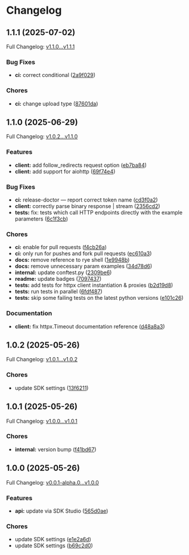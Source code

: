 # Changelog

## 1.1.1 (2025-07-02)

Full Changelog: [v1.1.0...v1.1.1](https://github.com/natecobb/medici-client/compare/v1.1.0...v1.1.1)

### Bug Fixes

* **ci:** correct conditional ([2a9f029](https://github.com/natecobb/medici-client/commit/2a9f029c53afa5eb03b0e2e0a0b45954f51ecb77))


### Chores

* **ci:** change upload type ([87601da](https://github.com/natecobb/medici-client/commit/87601da5f28ebb2e08bda55b174871fd6c366b63))

## 1.1.0 (2025-06-29)

Full Changelog: [v1.0.2...v1.1.0](https://github.com/natecobb/medici-client/compare/v1.0.2...v1.1.0)

### Features

* **client:** add follow_redirects request option ([eb7ba84](https://github.com/natecobb/medici-client/commit/eb7ba8486afc02abfc0860ac21c1034df1680ecf))
* **client:** add support for aiohttp ([69f74e4](https://github.com/natecobb/medici-client/commit/69f74e4cbc664f7e76b3d7e7b2aba3c30bfb1930))


### Bug Fixes

* **ci:** release-doctor — report correct token name ([cd3f0a2](https://github.com/natecobb/medici-client/commit/cd3f0a2355607b0ba72e42c154ae77c3fb8d128c))
* **client:** correctly parse binary response | stream ([2356cd2](https://github.com/natecobb/medici-client/commit/2356cd22f2e1b6c52e18f6534ae58c5f7d3e575f))
* **tests:** fix: tests which call HTTP endpoints directly with the example parameters ([6c1f3cb](https://github.com/natecobb/medici-client/commit/6c1f3cba81b5bc89bd475f900f6bc7faa2ce92f0))


### Chores

* **ci:** enable for pull requests ([f4cb26a](https://github.com/natecobb/medici-client/commit/f4cb26a844457664771ed8e1cd21b6dde8dc4e11))
* **ci:** only run for pushes and fork pull requests ([ec610a3](https://github.com/natecobb/medici-client/commit/ec610a35abfe17622add30beff0e67690ad27dd0))
* **docs:** remove reference to rye shell ([1e9948b](https://github.com/natecobb/medici-client/commit/1e9948b815822e0a6bf3ce29490d95da237986b4))
* **docs:** remove unnecessary param examples ([34d78d6](https://github.com/natecobb/medici-client/commit/34d78d65dc1de1d6cb03bfcca8302f9be6b853b9))
* **internal:** update conftest.py ([2309be6](https://github.com/natecobb/medici-client/commit/2309be682d20601ae4b61af012a9d1d77ccb1a6a))
* **readme:** update badges ([7097437](https://github.com/natecobb/medici-client/commit/709743730e5a5f90e462562b6adea6fdc78894b5))
* **tests:** add tests for httpx client instantiation & proxies ([b2d19d8](https://github.com/natecobb/medici-client/commit/b2d19d8ddfd9ddbc1fbc4e134a1d81b2c956d828))
* **tests:** run tests in parallel ([6fdf487](https://github.com/natecobb/medici-client/commit/6fdf487f1542f689dbba3ca3158ffd9d13fd71db))
* **tests:** skip some failing tests on the latest python versions ([e101c26](https://github.com/natecobb/medici-client/commit/e101c26be4d577ac4e2db1c1b02c5a1db0b16180))


### Documentation

* **client:** fix httpx.Timeout documentation reference ([d48a8a3](https://github.com/natecobb/medici-client/commit/d48a8a3eff130c41bb77dc6b3d2b06575e52f5a4))

## 1.0.2 (2025-05-26)

Full Changelog: [v1.0.1...v1.0.2](https://github.com/natecobb/medici-client/compare/v1.0.1...v1.0.2)

### Chores

* update SDK settings ([13f6211](https://github.com/natecobb/medici-client/commit/13f6211127266f94dd93e7450f653ed41a4d4785))

## 1.0.1 (2025-05-26)

Full Changelog: [v1.0.0...v1.0.1](https://github.com/natecobb/medici-client/compare/v1.0.0...v1.0.1)

### Chores

* **internal:** version bump ([f41bd67](https://github.com/natecobb/medici-client/commit/f41bd671436a5fd7415b8c21864200ca2b99914d))

## 1.0.0 (2025-05-26)

Full Changelog: [v0.0.1-alpha.0...v1.0.0](https://github.com/natecobb/medici-client/compare/v0.0.1-alpha.0...v1.0.0)

### Features

* **api:** update via SDK Studio ([565d0ae](https://github.com/natecobb/medici-client/commit/565d0ae6c4593745437b72acf844f5df4c3eb07d))


### Chores

* update SDK settings ([e1e2a6d](https://github.com/natecobb/medici-client/commit/e1e2a6dfedc40c9b492b1d0d85378003741ace9b))
* update SDK settings ([b69c2d0](https://github.com/natecobb/medici-client/commit/b69c2d061ec14d9b71fa743cb38e85a9c9e1e4c8))
